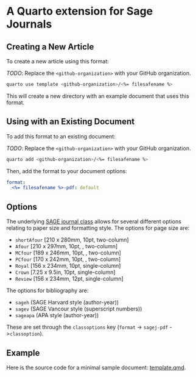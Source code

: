 
# A Quarto extension for Sage Journals

## Creating a New Article

To create a new article using this format:

*TODO*: Replace the `<github-organization>` with your GitHub organization.

```bash
quarto use template <github-organization>/<%= filesafename %>
```

This will create a new directory with an example document that uses this format.

## Using with an Existing Document

To add this format to an existing document:

*TODO*: Replace the `<github-organization>` with your GitHub organization.

```bash
quarto add <github-organization>/<%= filesafename %>
```

Then, add the format to your document options:

```yaml
format:
  <%= filesafename %>-pdf: default
```    

## Options

The underlying [SAGE journal
class](https://uk.sagepub.com/sites/default/files/sage_latex_template_4.zip)
allows for several different options relating to paper size and
formatting style. The options for page size are:

 - `shortAfour` [210 x 280mm, 10pt, two-column]
 - `Afour`      [210 x 297mm, 10pt, , two-column]
 - `MCfour`     [189 x 246mm, 10pt, , two-column]
 - `PCfour`     [170 x 242mm, 10pt, , two-column]
 - `Royal`      [156 x 234mm, 10pt, single-column]
 - `Crown`      [7.25 x 9.5in, 10pt, single-column]
 - `Review`     [156 x 234mm, 12pt, single-column]

The options for bibliography are:

 - `sageh`   (SAGE Harvard style (author-year))
 - `sagev`   (SAGE Vancour style (superscript numbers)) 
 - `sageapa` (APA style (author-year))
 
 These are set through the `classoptions` key (`format` -> `sagej-pdf` ->`classoption`).
 

## Example

Here is the source code for a minimal sample document:
[template.qmd](template.qmd).

